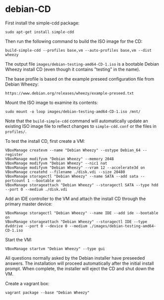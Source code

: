 debian-CD
==========
First install the simple-cdd package:
```
sudo apt-get install simple-cdd
```
Then run the following command to build the ISO image for the CD:
```
build-simple-cdd --profiles base,vm --auto-profiles base,vm --dist wheezy
```
The output file `images/debian-testing-amd64-CD-1.iso` is a bootable
Debian Wheezy install CD (even though it contains "testing" in the
name).

The base profile is based on the example preseed configuration file from Debian Wheezy:
```
https://www.debian.org/releases/wheezy/example-preseed.txt
```

Mount the ISO image to examine its contents:
```
sudo mount -o loop images/debian-testing-amd64-CD-1.iso /mnt/
```

Note that the `build-simple-cdd` command will automatically update an existing ISO image file to reflect changes
to `simple-cdd.conf` or the files in `profiles/`.

To test the install CD, first create a VM:
```
VBoxManage createvm --name "Debian Wheezy" --ostype Debian_64 --register
VBoxManage modifyvm "Debian Wheezy" --memory 2048
VBoxManage modifyvm "Debian Wheezy" --nic1 nat
VBoxManage modifyvm "Debian Wheezy" --vram 12 --accelerate3d on
VBoxManage createhd --filename ./disk.vdi --size 20480
VBoxManage storagectl "Debian Wheezy" --name SATA --add sata --portcount 1 --bootable on
VBoxManage storageattach "Debian Wheezy" --storagectl SATA --type hdd --port 0 --medium ./disk.vdi
```

Add an IDE controller to the VM and attach the install CD through the
primary master device:
```
VBoxManage storagectl "Debian Wheezy" --name IDE --add ide --bootable on
VBoxManage storageattach "Debian Wheezy" --storagectl IDE --type dvddrive --port 0 --device 0 --medium ./images/debian-testing-amd64-CD-1.iso
```

Start the VM:
```
VBoxManage startvm "Debian Wheezy" --type gui
```
All questions normally asked by the Debian installer have preseeded
answers.  The installation will proceed automatically after the
initial install prompt.  When complete, the installer will eject the
CD and shut down the VM.

Create a vagrant box:
```
vagrant package --base "Debian Wheezy"
```
